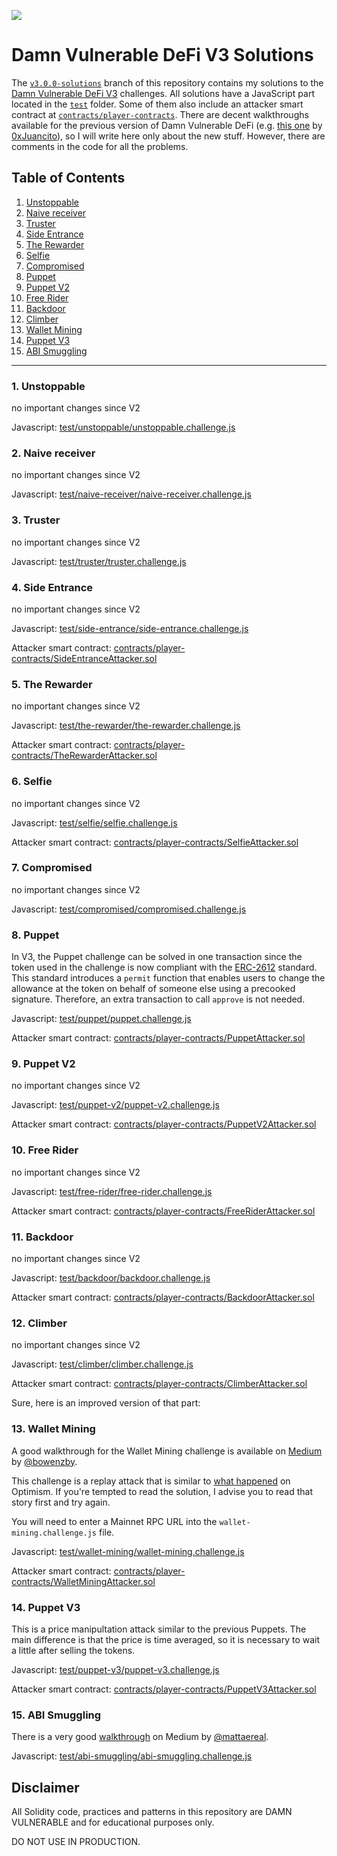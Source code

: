 ![](cover.png)

# Damn Vulnerable DeFi V3 Solutions

The [`v3.0.0-solutions`](https://github.com/mikle97pir/damn-vulnerable-defi-solutions/tree/v3.0.0-solutions) branch of this repository contains my solutions to the [Damn Vulnerable DeFi V3](https://damnvulnerabledefi.xyz) challenges. All solutions have a JavaScript part located in the [`test`](https://github.com/mikle97pir/damn-vulnerable-defi-solutions/tree/v3.0.0-solutions/test) folder. Some of them also include an attacker smart contract at [`contracts/player-contracts`](https://github.com/mikle97pir/damn-vulnerable-defi-solutions/tree/v3.0.0-solutions/contracts/player-contracts). There are decent walkthroughs available for the previous version of Damn Vulnerable DeFi (e.g. [this one](https://github.com/0xJuancito/damn-vulnerable-defi-solutions) by [0xJuancito](https://github.com/0xJuancito)), so I will write here only about the new stuff. However, there are comments in the code for all the problems.

## Table of Contents

1. [Unstoppable](#1-unstoppable)
2. [Naive receiver](#2-naive-receiver)
3. [Truster](#3-truster)
4. [Side Entrance](#4-side-entrance)
5. [The Rewarder](#5-the-rewarder)
6. [Selfie](#6-selfie)
7. [Compromised](#7-compromised)
8. [Puppet](#8-puppet)
9. [Puppet V2](#9-puppet-v2)
10. [Free Rider](#10-free-rider)
11. [Backdoor](#11-backdoor)
12. [Climber](#12-climber)
13. [Wallet Mining](#13-wallet-mining)
14. [Puppet V3](#14-puppet-v3)
15. [ABI Smuggling](#15-abi-smuggling)

---

### **1. Unstoppable**

no important changes since V2

Javascript: [test/unstoppable/unstoppable.challenge.js](https://github.com/mikle97pir/damn-vulnerable-defi-solutions/blob/v3.0.0-solutions/test/unstoppable/unstoppable.challenge.js)

### **2. Naive receiver**

no important changes since V2

Javascript: [test/naive-receiver/naive-receiver.challenge.js](https://github.com/mikle97pir/damn-vulnerable-defi-solutions/blob/v3.0.0-solutions/test/naive-receiver/naive-receiver.challenge.js)

### **3. Truster**

no important changes since V2

Javascript: [test/truster/truster.challenge.js](https://github.com/mikle97pir/damn-vulnerable-defi-solutions/blob/v3.0.0-solutions/test/truster/truster.challenge.js)

### **4. Side Entrance**

no important changes since V2

Javascript: [test/side-entrance/side-entrance.challenge.js](https://github.com/mikle97pir/damn-vulnerable-defi-solutions/blob/v3.0.0-solutions/test/side-entrance/side-entrance.challenge.js)

Attacker smart contract: [contracts/player-contracts/SideEntranceAttacker.sol](https://github.com/mikle97pir/damn-vulnerable-defi-solutions/blob/v3.0.0-solutions/contracts/player-contracts/SideEntranceAttacker.sol)

### **5. The Rewarder**

no important changes since V2

Javascript: [test/the-rewarder/the-rewarder.challenge.js](https://github.com/mikle97pir/damn-vulnerable-defi-solutions/blob/v3.0.0-solutions/test/the-rewarder/the-rewarder.challenge.js)

Attacker smart contract: [contracts/player-contracts/TheRewarderAttacker.sol](https://github.com/mikle97pir/damn-vulnerable-defi-solutions/blob/v3.0.0-solutions/contracts/player-contracts/TheRewarderAttacker.sol)

### **6. Selfie**

no important changes since V2

Javascript: [test/selfie/selfie.challenge.js](https://github.com/mikle97pir/damn-vulnerable-defi-solutions/blob/v3.0.0-solutions/test/selfie/selfie.challenge.js)

Attacker smart contract: [contracts/player-contracts/SelfieAttacker.sol](https://github.com/mikle97pir/damn-vulnerable-defi-solutions/blob/v3.0.0-solutions/contracts/player-contracts/SelfieAttacker.sol)

### **7. Compromised**

no important changes since V2

Javascript: [test/compromised/compromised.challenge.js](https://github.com/mikle97pir/damn-vulnerable-defi-solutions/blob/v3.0.0-solutions/test/compromised/compromised.challenge.js)
### **8. Puppet**

In V3, the Puppet challenge can be solved in one transaction since the token used in the challenge is now compliant with the [ERC-2612](https://eips.ethereum.org/EIPS/eip-2612) standard. This standard introduces a `permit` function that enables users to change the allowance at the token on behalf of someone else using a precooked signature. Therefore, an extra transaction to call `approve` is not needed.

Javascript: [test/puppet/puppet.challenge.js](https://github.com/mikle97pir/damn-vulnerable-defi-solutions/blob/v3.0.0-solutions/test/puppet/puppet.challenge.js)

Attacker smart contract: [contracts/player-contracts/PuppetAttacker.sol](https://github.com/mikle97pir/damn-vulnerable-defi-solutions/blob/v3.0.0-solutions/contracts/player-contracts/PuppetAttacker.sol)
### **9. Puppet V2**

no important changes since V2

Javascript: [test/puppet-v2/puppet-v2.challenge.js](https://github.com/mikle97pir/damn-vulnerable-defi-solutions/blob/v3.0.0-solutions/test/puppet-v2/puppet-v2.challenge.js)

Attacker smart contract: [contracts/player-contracts/PuppetV2Attacker.sol](https://github.com/mikle97pir/damn-vulnerable-defi-solutions/blob/v3.0.0-solutions/contracts/player-contracts/PuppetV2Attacker.sol)

### **10. Free Rider**

no important changes since V2

Javascript: [test/free-rider/free-rider.challenge.js](https://github.com/mikle97pir/damn-vulnerable-defi-solutions/blob/v3.0.0-solutions/test/free-rider/free-rider.challenge.js)

Attacker smart contract: [contracts/player-contracts/FreeRiderAttacker.sol](https://github.com/mikle97pir/damn-vulnerable-defi-solutions/blob/v3.0.0-solutions/contracts/player-contracts/FreeRiderAttacker.sol)

### **11. Backdoor**

no important changes since V2

Javascript: [test/backdoor/backdoor.challenge.js](https://github.com/mikle97pir/damn-vulnerable-defi-solutions/blob/v3.0.0-solutions/test/backdoor/backdoor.challenge.js)

Attacker smart contract: [contracts/player-contracts/BackdoorAttacker.sol](https://github.com/mikle97pir/damn-vulnerable-defi-solutions/blob/v3.0.0-solutions/contracts/player-contracts/BackdoorAttacker.sol)

### **12. Climber**

no important changes since V2

Javascript: [test/climber/climber.challenge.js](https://github.com/mikle97pir/damn-vulnerable-defi-solutions/blob/v3.0.0-solutions/test/climber/climber.challenge.js)

Attacker smart contract: [contracts/player-contracts/ClimberAttacker.sol](https://github.com/mikle97pir/damn-vulnerable-defi-solutions/blob/v3.0.0-solutions/contracts/player-contracts/ClimberAttacker.sol)

Sure, here is an improved version of that part:

### **13. Wallet Mining**

A good walkthrough for the Wallet Mining challenge is available on [Medium](https://systemweakness.com/damn-vulnerable-defi-v3-13-wallet-mining-solution-d5147533fa49) by [@bowenzby](https://medium.com/@bowenzby).

This challenge is a replay attack that is similar to [what happened](https://mirror.xyz/0xbuidlerdao.eth/lOE5VN-BHI0olGOXe27F0auviIuoSlnou_9t3XRJseY) on Optimism. If you're tempted to read the solution, I advise you to read that story first and try again.

You will need to enter a Mainnet RPC URL into the `wallet-mining.challenge.js` file.

Javascript: [test/wallet-mining/wallet-mining.challenge.js](https://github.com/mikle97pir/damn-vulnerable-defi-solutions/blob/v3.0.0-solutions/test/wallet-mining/wallet-mining.challenge.js)

Attacker smart contract: [contracts/player-contracts/WalletMiningAttacker.sol](https://github.com/mikle97pir/damn-vulnerable-defi-solutions/blob/v3.0.0-solutions/contracts/player-contracts/WalletMiningAttacker.sol)

### 14. **Puppet V3**

This is a price manipultation attack similar to the previous Puppets. The main difference is that the price is time averaged, so it is necessary to wait a little after selling the tokens.

Javascript: [test/puppet-v3/puppet-v3.challenge.js](https://github.com/mikle97pir/damn-vulnerable-defi-solutions/blob/v3.0.0-solutions/test/puppet-v3/puppet-v3.challenge.js)

Attacker smart contract: [contracts/player-contracts/PuppetV3Attacker.sol](https://github.com/mikle97pir/damn-vulnerable-defi-solutions/blob/v3.0.0-solutions/contracts/player-contracts/PuppetV3Attacker.sol)

### 15. **ABI Smuggling**

There is a very good [walkthrough](https://medium.com/@mattaereal/damnvulnerabledefi-abi-smuggling-challenge-walkthrough-plus-infographic-7098855d49a) on Medium by [@mattaereal](https://medium.com/@mattaereal).

Javascript: [test/abi-smuggling/abi-smuggling.challenge.js](https://github.com/mikle97pir/damn-vulnerable-defi-solutions/blob/v3.0.0-solutions/test/abi-smuggling/abi-smuggling.challenge.js)
## Disclaimer

All Solidity code, practices and patterns in this repository are DAMN VULNERABLE and for educational purposes only.

DO NOT USE IN PRODUCTION.
